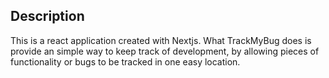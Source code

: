 ## Description

This is a react application created with Nextjs. What TrackMyBug does is provide an simple way to keep track of development, by allowing pieces of functionality or bugs to be tracked in one easy location.

